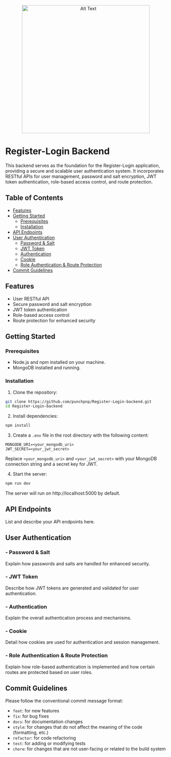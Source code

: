 <p align="center">
  <img src="https://blog.soton.ac.uk/beseated/files/2015/04/user2_sequence.png" alt="Alt Text" height="400">
</p>

# Register-Login Backend

This backend serves as the foundation for the Register-Login application, providing a secure and scalable user authentication system. It incorporates RESTful APIs for user management, password and salt encryption, JWT token authentication, role-based access control, and route protection.

## Table of Contents

- [Features](#features)
- [Getting Started](#getting-started)
  - [Prerequisites](#prerequisites)
  - [Installation](#installation)
- [API Endpoints](#api-endpoints)
- [User Authentication](#user-authentication)
  - [Password & Salt](#password--salt)
  - [JWT Token](#jwt-token)
  - [Authentication](#authentication)
  - [Cookie](#cookie)
  - [Role Authentication & Route Protection](#role-authentication--route-protection)
- [Commit Guidelines](#commit-guidelines)


## Features

- User RESTful API
- Secure password and salt encryption
- JWT token authentication
- Role-based access control
- Route protection for enhanced security

## Getting Started

### Prerequisites

- Node.js and npm installed on your machine.
- MongoDB installed and running.

### Installation

1. Clone the repository:

```bash
git clone https://github.com/punchpnp/Register-Login-backend.git
cd Register-Login-backend
```

2. Install dependencies:

```bash
npm install
```

3. Create a `.env` file in the root directory with the following content:

```env
MONGODB_URI=<your_mongodb_uri>
JWT_SECRET=<your_jwt_secret>
```

Replace `<your_mongodb_uri>` and `<your_jwt_secret>` with your MongoDB connection string and a secret key for JWT.

4. Start the server:

```bash
npm run dev
```

The server will run on http://localhost:5000 by default.

## API Endpoints

List and describe your API endpoints here.

## User Authentication

### - Password & Salt

Explain how passwords and salts are handled for enhanced security.

### - JWT Token

Describe how JWT tokens are generated and validated for user authentication.

### - Authentication

Explain the overall authentication process and mechanisms.

### - Cookie

Detail how cookies are used for authentication and session management.

### - Role Authentication & Route Protection

Explain how role-based authentication is implemented and how certain routes are protected based on user roles.

## Commit Guidelines

Please follow the conventional commit message format:

- `feat`: for new features
- `fix`: for bug fixes
- `docs`: for documentation changes
- `style`: for changes that do not affect the meaning of the code (formatting, etc.)
- `refactor`: for code refactoring
- `test`: for adding or modifying tests
- `chore`: for changes that are not user-facing or related to the build system

